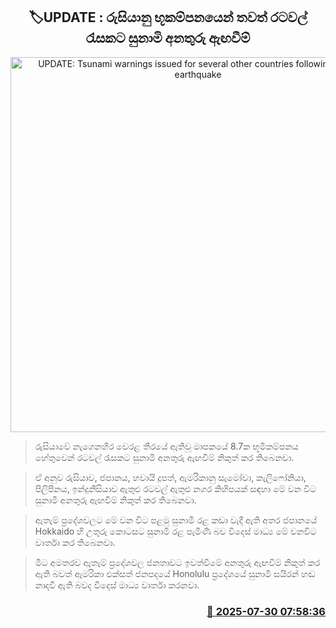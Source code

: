 <p align='center'><b><h2 align='center' title='UPDATE: Tsunami warnings issued for several other countries following Russian earthquake'>🏷UPDATE : රුසියානු භූකම්පනයෙන් තවත් රටවල් රැසකට සුනාමි අනතුරු ඇඟවීම්</h2></b></p>
<p align='center'><img src='https://helakuru.sgp1.cdn.digitaloceanspaces.com/esana/images/lib/tsunami-hj.jpg' width='600' alt='UPDATE: Tsunami warnings issued for several other countries following Russian earthquake'></p>

> රුසියාවේ නැගෙනහිර වෙරළ තීරයේ ඇතිවූ මාපකයේ 8.7ක භූමිකම්පනය හේතුවෙන් රටවල් රැසකට සුනාමි අනතුරු ඇඟවීම් නිකුත් කර තිබෙනවා.

> ඒ අනුව රුසියාව, ජපානය, හවායි දූපත්, ඇමරිකානු සැමෝවා, කැලිෆෝනියා, පිලිපීනය, ඉන්දුනීසියාව ඇතුළු රටවල් ඇතුළු නගර කිහිපයක් සඳහා මේ වන විට සුනාමි අනතුරු ඇඟවීම් නිකුත් කර තිබෙනවා.

> ඇතැම් ප්‍රදේශවලට මේ වන විට පළමු සුනාමි රළ කඩා වැදී ඇති අතර ජපානයේ Hokkaido හි උතුරු කොටසට සුනාමි රළ පැමිණි බව විදෙස් මාධ්‍ය මේ වනවිට වාර්තා කර තිබෙනවා.

> මීට අමතරව ඇතැම් ප්‍රදේශවල ජනතාවට ඉවත්වීමේ අනතුරු ඇඟවීම් නිකුත් කර ඇති බවත් ඇමරිකා එක්සත් ජනපදයේ Honolulu ප්‍රදේශයේ සුනාමි සයිරන් හඬ නාදවී ඇති බවද විදෙස් මාධ්‍ය වාර්තා කරනවා.



<h3 align='right'><a href='https://www.helakuru.lk/esana/p/112275/'>📅 2025-07-30 07:58:36</a></h3>
